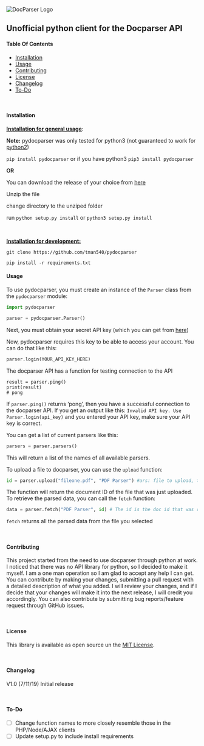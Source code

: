 ![DocParser Logo](img/logo.png)

## Unofficial python client for the Docparser API



#### Table Of Contents

* [Installation](#Installation)
* [Usage](#Usage)
* [Contributing](#Contributing)
* [License](#License)
* [Changelog](#Changelog)
* [To-Do](#To-Do)

<br>

#### Installation

**<u>Installation for general usage</u>**:

**Note:** pydocparser was only tested for python3 (not guaranteed to work for [python2](https://www.jetbrains.com/research/python-developers-survey-2018/))

`pip install pydocparser` or if you have python3 `pip3 install pydocparser`

**OR**

You can download the release of your choice from [here](https://github.com/tman540/PyDocParser/releases)

Unzip the file

change directory to the unziped folder

run `python setup.py install` or `python3 setup.py install`

<br>

**<u>Installation for development:</u>**

`git clone https://github.com/tman540/pydocparser`

`pip install -r requirements.txt`



#### Usage

To use pydocparser, you must create an instance of the `Parser` class from the `pydocparser` module:

```python
import pydocparser

parser = pydocparser.Parser()
```

Next, you must obtain your secret API key (which you can get from [here](https://app.docparser.com/myaccount/api))

Now, pydocparser requires this key to be able to access your account. You can do that like this:

```python
parser.login(YOUR_API_KEY_HERE)
```

The docparser API has a function for testing connection to the API

```python3
result = parser.ping()
print(result)
# pong
```

If `parser.ping()` returns ‘pong’, then you have a successful connection to the docparser API. If you get an output like this: `Invalid API key. Use Parser.login(api_key)` and you entered your API key, make sure your API key is correct.

You can get a list of current parsers like this:

```python
parsers = parser.parsers()
```

This will return a list of the names of all available parsers.

To upload a file to docparser, you can use the `upload` function:

```python
id = parser.upload("fileone.pdf", "PDF Parser") #ars: file to upload, the name of the parser
```

The function will return the document ID of the file that was just uploaded. To retrieve the parsed data, you can call the `fetch` function:

```python
data = parser.fetch("PDF Parser", id) # The id is the doc id that was returned by `parser.upload()`
```

`fetch` returns all the parsed data from the file you selected

<br>

#### Contributing

This project started from the need to use docparser through python at work. I noticed that there was no API library for python, so I decided to make it myself. I am a one man operation so I am glad to accept any help I can get. You can contribute by making your changes, submitting a pull request with a detailed description of what you added. I will review your changes, and if I decide that your changes will make it into the next release, I will credit you accordingly. You can also contribute by submitting bug reports/feature request through GitHub issues.

<br>

#### License

This library is available as open source un the [MIT License](https://github.com/tman540/PyDocParser/blob/master/LICENSE.md).

<br>

#### Changelog

V1.0 (7/11/19) Initial release

<br>

#### To-Do

- [ ] Change function names to more closely resemble those in the PHP/Node/AJAX clients
- [ ] Update setup.py to include install requirements
